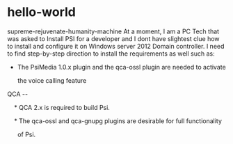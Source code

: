 # hello-world
supreme-rejuvenate-humanity-machine
At a moment, I am a PC Tech that was asked to Install PSI for a developer and I dont have slightest clue how to install and configure it on Windows server 2012 Domain controller. I need to find step-by-step direction to install the requirements as well such as:
* The PsiMedia 1.0.x plugin and the qca-ossl plugin are
needed to activate

     
the voice calling feature


QCA --

    * QCA 2.x is required to build Psi.

    * The qca-ossl and qca-gnupg plugins are
desirable for full functionality

      of Psi.


